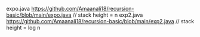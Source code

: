 expo.java https://github.com/Amaanali18/recursion-basic/blob/main/expo.java // stack height = n
exp2.java https://github.com/Amaanali18/recursion-basic/blob/main/exp2.java // stack height = log n
